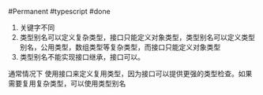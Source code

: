 #Permanent #typescript #done 


1.  关键字不同
2.  类型别名可以定义复杂类型，接口只能定义对象类型，类型别名可以定义类型别名，公用类型，数组类型等复杂类型，而接口只能定义对象类型
3.  类型别名不能实现接口继承，接口可以。

通常情况下 使用接口来定义复用类型，因为接口可以提供更强的类型检查。如果需要复用复杂类型，可以使用类型别名